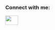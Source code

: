 <h3 align="left">Connect with me:</h3>
<p align="left">
<a href="https://www.linkedin.com/in/dorafialhomendes/" target="blank"><img align="center" src="https://cdn-icons-png.flaticon.com/512/174/174857.png" alt="" height="30" width="40" /></a>
</p>


<!--
**DoraMendes/DoraMendes** is a ✨ _special_ ✨ repository because its `README.md` (this file) appears on your GitHub profile.

Here are some ideas to get you started:

- 🔭 I’m currently working on ...
- 🌱 I’m currently learning ...
- 👯 I’m looking to collaborate on ...
- 🤔 I’m looking for help with ...
- 💬 Ask me about ...
- 📫 How to reach me: ...
- 😄 Pronouns: ...
- ⚡ Fun fact: ...
-->

